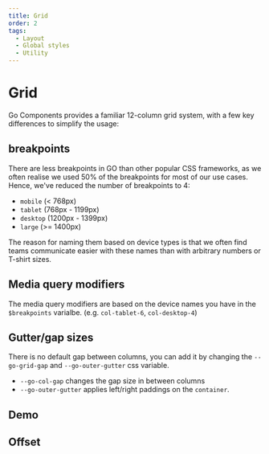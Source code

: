 ```yaml
---
title: Grid
order: 2
tags:
  - Layout
  - Global styles
  - Utility
---
```


# Grid

<!-- Description -->

Go Components provides a familiar 12-column grid system, with a few key differences to simplify the usage:

## breakpoints

There are less breakpoints in GO than other popular CSS frameworks, as we often realise we used 50% of the breakpoints for most of our use cases. Hence, we've reduced the number of breakpoints to 4:

- `mobile` (< 768px)
- `tablet` (768px - 1199px)
- `desktop` (1200px - 1399px)
- `large` (>= 1400px)

The reason for naming them based on device types is that we often find teams communicate easier with these names than with arbitrary numbers or T-shirt sizes.


## Media query modifiers

The media query modifiers are based on the device names you have in the `$breakpoints` varialbe. (e.g. `col-tablet-6`, `col-desktop-4`)

## Gutter/gap sizes

There is no default gap between columns, you can add it by changing the `--go-grid-gap` and `--go-outer-gutter` css variable.

- `--go-col-gap` changes the gap size in between columns
- `--go-outer-gutter` applies left/right paddings on the `container`.

## Demo

<demo-frame code=""></demo-frame>

## Offset

<Demo code={offsetDemoSource} />
